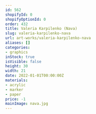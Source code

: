 ```yaml
---
id: 562
shopifyId: 0
shopifyOptionId: 0
order: 432
title: Valeria Karpilenko (Nava)
slug: valeria-karpilenko-nava
url: art-works/valeria-karpilenko-nava
aliases: []
categories:
- graphics
inStock: true
isVisible: false
height: 30
width: 21
date: 2022-01-01T00:00:00Z
materials:
- acrylic
- marker
- paper
price: -1
mainImage: nava.jpg
---
```

